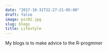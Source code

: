 ```yaml
---
date: "2017-10-31T22:27:21-05:00"
draft: false
image: pic02.jpg
slug: blogs
title: Lifestyle
---
```


My blogs is to make advice to the R-progmmer
